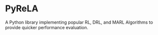 # PyReLA
A Python library implementing popular RL, DRL, and MARL Algorithms to provide quicker performance evaluation.
